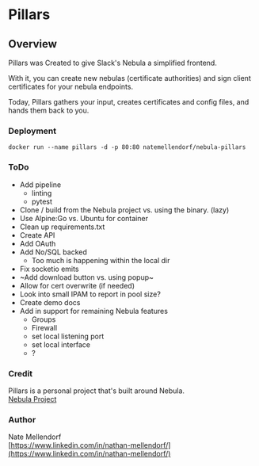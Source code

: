 # Pillars

## Overview
Pillars was Created to give Slack's Nebula a simplified frontend.  

With it, you can create new nebulas (certificate authorities) and sign client certificates for your nebula endpoints.

Today, Pillars gathers your input, creates certificates and config files, and hands them back to you.

### Deployment

```
docker run --name pillars -d -p 80:80 natemellendorf/nebula-pillars
```

### ToDo

- Add pipeline
  - linting
  - pytest
- Clone / build from the Nebula project vs. using the binary. (lazy)
- Use Alpine:Go vs. Ubuntu for container 
- Clean up requirements.txt
- Create API
- Add OAuth
- Add No/SQL backed
  - Too much is happening within the local dir
- Fix socketio emits
- ~Add download button vs. using popup~
- Allow for cert overwrite (if needed)
- Look into small IPAM to report in pool size?
- Create demo docs
- Add in support for remaining Nebula features
  - Groups
  - Firewall
  - set local listening port
  - set local interface
  - ?

### Credit

Pillars is a personal project that's built around Nebula.  
[Nebula Project](https://github.com/slackhq/nebula)

### Author
Nate Mellendorf <br>
[https://www.linkedin.com/in/nathan-mellendorf/](https://www.linkedin.com/in/nathan-mellendorf/)<br>
